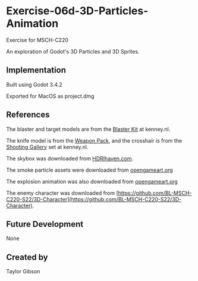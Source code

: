 # Exercise-06d-3D-Particles-Animation

Exercise for MSCH-C220

An exploration of Godot's 3D Particles and 3D Sprites.

## Implementation

Built using Godot 3.4.2

Exported for MacOS as project.dmg

## References

The blaster and target models are from the [Blaster Kit](https://kenney.nl/assets/blaster-kit) at kenney.nl.

The knife model is from the [Weapon Pack](https://kenney.nl/assets/weapon-pack), and the crosshair is from the [Shooting Gallery](https://kenney.nl/assets/shooting-gallery) set at kenney.nl.

The skybox was downloaded from [HDRIhaven.com](https://hdrihaven.com/hdri/?c=indoor&h=empty_warehouse_01).

The smoke particle assets were downloaded from [opengameart.org](https://opengameart.org/sites/default/files/Smoke30Frames_0.png)

The explosion animation was also downloaded from [opengameart.org](https://opengameart.org/content/explosion-sheet)

The enemy character was downloaded from [https://github.com/BL-MSCH-C220-S22/3D-Character](https://github.com/BL-MSCH-C220-S22/3D-Character).

## Future Development

None

## Created by 

Taylor Gibson
